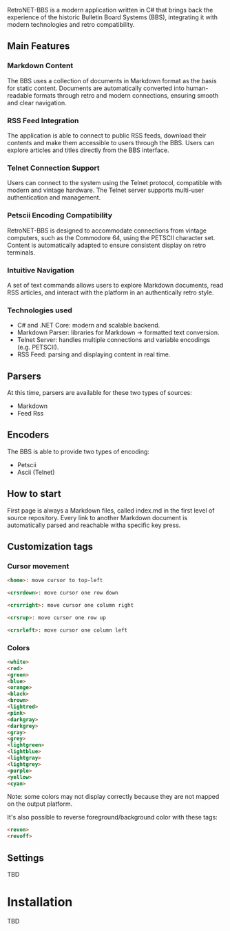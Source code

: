 
RetroNET-BBS is a modern application written in C# that brings back the experience of the historic Bulletin Board Systems (BBS), integrating it with modern technologies and retro compatibility.

## Main Features

### Markdown Content

The BBS uses a collection of documents in Markdown format as the basis for static content.
Documents are automatically converted into human-readable formats through retro and modern connections, ensuring smooth and clear navigation.

### RSS Feed Integration

The application is able to connect to public RSS feeds, download their contents and make them accessible to users through the BBS.
Users can explore articles and titles directly from the BBS interface.

### Telnet Connection Support

Users can connect to the system using the Telnet protocol, compatible with modern and vintage hardware.
The Telnet server supports multi-user authentication and management.

### Petscii Encoding Compatibility

RetroNET-BBS is designed to accommodate connections from vintage computers, such as the Commodore 64, using the PETSCII character set.
Content is automatically adapted to ensure consistent display on retro terminals.

### Intuitive Navigation

A set of text commands allows users to explore Markdown documents, read RSS articles, and interact with the platform in an authentically retro style.

### Technologies used
* C# and .NET Core: modern and scalable backend.
* Markdown Parser: libraries for Markdown → formatted text conversion.
* Telnet Server: handles multiple connections and variable encodings (e.g. PETSCII).
* RSS Feed: parsing and displaying content in real time.

## Parsers
At this time, parsers are available for these two types of sources:
* Markdown
* Feed Rss

## Encoders
The BBS is able to provide two types of encoding:
* Petscii
* Ascii (Telnet)

## How to start

First page is always a Markdown files, called index.md in the first level of source repository. Every link to another Markdown document is automatically parsed and reachable witha specific key press.

## Customization tags

### Cursor movement

``` Html
<home>: move cursor to top-left

<crsrdown>: move cursor one row down

<crsrright>: move cursor one column right

<crsrup>: move cursor one row up

<crsrleft>: move cursor one column left
``` 

### Colors

``` Html
<white>
<red>
<green>
<blue>
<orange>
<black>
<brown>
<lightred>
<pink>
<darkgray>
<darkgrey>
<gray>
<grey>
<lightgreen>
<lightblue>
<lightgray>
<lightgrey>
<purple>
<yellow>
<cyan>
```
Note: some colors may not display correctly because they are not mapped on the output platform.

It's also possible to reverse foreground/background color with these tags:

``` Html
<revon>
<revoff>
```

## Settings

TBD

# Installation

TBD
